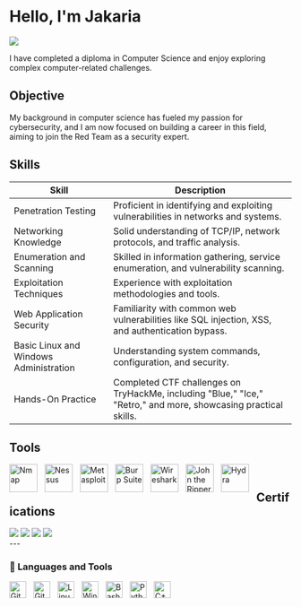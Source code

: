 # Hello, I'm Jakaria
<a href="https://www.linkedin.com/in/jakariamd101/"><img src="https://img.shields.io/badge/-LinkedIn-0072b1?&style=for-the-badge&logo=linkedin&logoColor=white" /></a>

I have completed a diploma in Computer Science and enjoy exploring complex computer-related challenges.

## Objective

My background in computer science has fueled my passion for cybersecurity, and I am now focused on building a career in this field, aiming to join the Red Team as a security expert.

## Skills

| Skill                                         | Description                |
|-----------------------------------------------|----------------------------|
| Penetration Testing                           | Proficient in identifying and exploiting vulnerabilities in networks and systems.|
| Networking Knowledge                          | Solid understanding of TCP/IP, network protocols, and traffic analysis.|
| Enumeration and Scanning                      | Skilled in information gathering, service enumeration, and vulnerability scanning.|
| Exploitation Techniques                       | Experience with exploitation methodologies and tools.|
| Web Application Security                      | Familiarity with common web vulnerabilities like SQL injection, XSS, and authentication bypass.|
| Basic Linux and Windows Administration        | Understanding system commands, configuration, and security.|
| Hands-On Practice                             | Completed CTF challenges on TryHackMe, including "Blue," "Ice," "Retro," and more, showcasing practical skills. |

## Tools

<img align="left" alt="Nmap" width="50px" style="padding-right:10px;" src="https://upload.wikimedia.org/wikipedia/commons/a/a0/Nmap_logo.svg" />
<img align="left" alt="Nessus" width="50px" style="padding-right:10px;" src="https://upload.wikimedia.org/wikipedia/commons/a/a3/Tenable_Nessus_Logo.png" />
<img align="left" alt="Metasploit" width="50px" style="padding-right:10px;" src="https://upload.wikimedia.org/wikipedia/commons/d/d3/Metasploit_Logo.png" />
<img align="left" alt="Burp Suite" width="50px" style="padding-right:10px;" src="https://upload.wikimedia.org/wikipedia/commons/thumb/9/94/Burp_Suite_Logo.svg/600px-Burp_Suite_Logo.svg.png" />
<img align="left" alt="Wireshark" width="50px" style="padding-right:10px;" src="https://upload.wikimedia.org/wikipedia/commons/4/47/Wireshark_logo_2020.png" />
<img align="left" alt="John the Ripper" width="50px" style="padding-right:10px;" src="https://upload.wikimedia.org/wikipedia/commons/9/9c/John_the_Ripper_logo.png" />
<img align="left" alt="Hydra" width="50px" style="padding-right:10px;" src="https://upload.wikimedia.org/wikipedia/commons/3/3f/THC-Hydra-logo.svg" />
<br />

## Certifications

<div>
  <img src="https://img.shields.io/badge/-eJPT%20v2-000000?&style=for-the-badge&logo=Elite&logoColor=white" />
  <img src="https://img.shields.io/badge/-TryHackMe%20Blue-4A90E2?&style=for-the-badge&logo=TryHackMe&logoColor=white" />
  <img src="https://img.shields.io/badge/-TryHackMe%20Ice-4A90E2?&style=for-the-badge&logo=TryHackMe&logoColor=white" />
  <img src="https://img.shields.io/badge/-TryHackMe%20Retro-4A90E2?&style=for-the-badge&logo=TryHackMe&logoColor=white" /> 
</div>
---

### 🧰 Languages and Tools

<img align="left" alt="Git" width="30px" style="padding-right:10px;" src="https://cdn.jsdelivr.net/gh/devicons/devicon/icons/git/git-original.svg" />
<img align="left" alt="GitHub" width="30px" style="padding-right:10px;" src="https://cdn.jsdelivr.net/gh/devicons/devicon/icons/github/github-original.svg" />
<img align="left" alt="Linux" width="30px" style="padding-right:10px;" src="https://cdn.jsdelivr.net/gh/devicons/devicon/icons/linux/linux-original.svg" />
<img align="left" alt="Windows" width="30px" style="padding-right:10px;" src="https://cdn.jsdelivr.net/gh/devicons/devicon/icons/windows8/windows8-original.svg" />
<img align="left" alt="Bash" width="30px" style="padding-right:10px;" src="https://cdn.jsdelivr.net/gh/devicons/devicon/icons/bash/bash-original.svg" />
<img align="left" alt="Python" width="30px" style="padding-right:10px;" src="https://cdn.jsdelivr.net/gh/devicons/devicon/icons/python/python-original.svg" />
<img align="left" alt="C++" width="30px" style="padding-right:10px;" src="https://cdn.jsdelivr.net/gh/devicons/devicon/icons/cplusplus/cplusplus-original.svg" />
<br />

